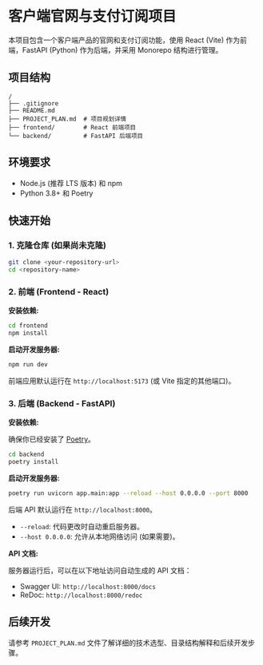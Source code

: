 # 客户端官网与支付订阅项目

本项目包含一个客户端产品的官网和支付订阅功能，使用 React (Vite) 作为前端，FastAPI (Python) 作为后端，并采用 Monorepo 结构进行管理。

## 项目结构

```
/
├── .gitignore
├── README.md
├── PROJECT_PLAN.md  # 项目规划详情
├── frontend/        # React 前端项目
└── backend/         # FastAPI 后端项目
```

## 环境要求

*   Node.js (推荐 LTS 版本) 和 npm
*   Python 3.8+ 和 Poetry

## 快速开始

### 1. 克隆仓库 (如果尚未克隆)

```bash
git clone <your-repository-url>
cd <repository-name>
```

### 2. 前端 (Frontend - React)

**安装依赖:**

```bash
cd frontend
npm install
```

**启动开发服务器:**

```bash
npm run dev
```

前端应用默认运行在 `http://localhost:5173` (或 Vite 指定的其他端口)。

### 3. 后端 (Backend - FastAPI)

**安装依赖:**

确保你已经安装了 [Poetry](https://python-poetry.org/docs/#installation)。

```bash
cd backend
poetry install
```

**启动开发服务器:**

```bash
poetry run uvicorn app.main:app --reload --host 0.0.0.0 --port 8000
```

后端 API 默认运行在 `http://localhost:8000`。

*   `--reload`: 代码更改时自动重启服务器。
*   `--host 0.0.0.0`: 允许从本地网络访问 (如果需要)。

**API 文档:**

服务器运行后，可以在以下地址访问自动生成的 API 文档：

*   Swagger UI: `http://localhost:8000/docs`
*   ReDoc: `http://localhost:8000/redoc`

## 后续开发

请参考 `PROJECT_PLAN.md` 文件了解详细的技术选型、目录结构解释和后续开发步骤。